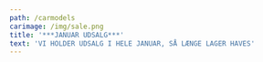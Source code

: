 ```yaml
---
path: /carmodels
carimage: /img/sale.png
title: '***JANUAR UDSALG***'
text: 'VI HOLDER UDSALG I HELE JANUAR, SÅ LÆNGE LAGER HAVES'
---
```



